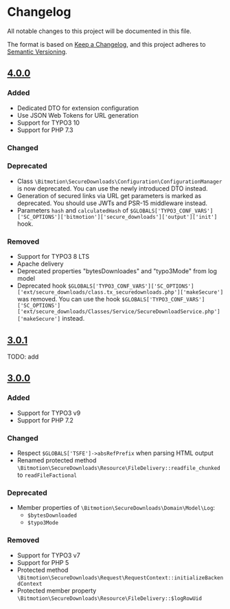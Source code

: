 # Changelog
All notable changes to this project will be documented in this file.

The format is based on [Keep a Changelog](https://keepachangelog.com/en/1.0.0/),
and this project adheres to [Semantic Versioning](https://semver.org/spec/v2.0.0.html).

## [4.0.0]
### Added
* Dedicated DTO for extension configuration
* Use JSON Web Tokens for URL generation
* Support for TYPO3 10
* Support for PHP 7.3

### Changed

### Deprecated
* Class `\Bitmotion\SecureDownloads\Configuration\ConfigurationManager` is now deprecated. You can use the newly introduced DTO instead.
* Generation of secured links via URL get parameters is marked as deprecated. You should use JWTs and PSR-15 middleware instead.
* Parameters `hash` and `calculatedHash` of `$GLOBALS['TYPO3_CONF_VARS']['SC_OPTIONS']['bitmotion']['secure_downloads']['output']['init']` hook.

### Removed
* Support for TYPO3 8 LTS
* Apache delivery
* Deprecated properties "bytesDownloades" and "typo3Mode" from log model
* Deprecated hook `$GLOBALS['TYPO3_CONF_VARS']['SC_OPTIONS']['ext/secure_downloads/class.tx_securedownloads.php']['makeSecure']` was removed. You can use the hook `$GLOBALS['TYPO3_CONF_VARS']['SC_OPTIONS']['ext/secure_downloads/Classes/Service/SecureDownloadService.php']['makeSecure']` instead.

[4.0.0]: https://github.com/bitmotion/typo3-secure-downloads/compare/3.0.1..4.0.0

## [3.0.1]
TODO: add

[3.0.1]: https://github.com/bitmotion/typo3-secure-downloads/compare/3.0.0..3.0.1

## [3.0.0]
### Added
* Support for TYPO3 v9
* Support for PHP 7.2

### Changed
* Respect `$GLOBALS['TSFE']->absRefPrefix` when parsing HTML output
* Renamed protected method `\Bitmotion\SecureDownloads\Resource\FileDelivery::readfile_chunked` to `readFileFactional`

### Deprecated
* Member properties of `\Bitmotion\SecureDownloads\Domain\Model\Log`:
    * `$bytesDownloaded`
    * `$typo3Mode`

### Removed
* Support for TYPO3 v7
* Support for PHP 5
* Protected method `\Bitmotion\SecureDownloads\Request\RequestContext::initializeBackendContext`
* Protected member property `\Bitmotion\SecureDownloads\Resource\FileDelivery::$logRowUid`

[3.0.0]: https://github.com/bitmotion/typo3-secure-downloads/compare/2.0.6..3.0.0
